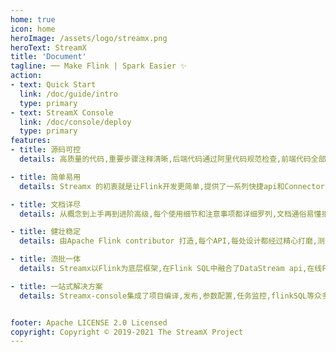 ```yaml
---
home: true
icon: home
heroImage: /assets/logo/streamx.png
heroText: StreamX
title: 'Document'
tagline: ── Make Flink | Spark Easier ✨
action:
- text: Quick Start
  link: /doc/guide/intro
  type: primary
- text: StreamX Console
  link: /doc/console/deploy
  type: primary  
features:
- title: 源码可控
  details: 高质量的代码,重要步骤注释清晰,后端代码通过阿里代码规范检查,前端代码全部经过eslint语法的严格检验,保证可读性和健壮性

- title: 简单易用
  details: Streamx 的初衷就是让Flink开发更简单,提供了一系列快捷api和Connector,开箱即用,抽象出运行时Context上下文,让开发者更方便快速的开发

- title: 文档详尽
  details: 从概念到上手再到进阶高级,每个使用细节和注意事项都详细罗列,文档通俗易懂拒绝复杂概念,并辅助大量代码示例,让开发者一目了然

- title: 健壮稳定
  details: 由Apache Flink contributor 打造,每个API,每处设计都经过精心打磨,测试用例齐全,经历线上项目验证,保证稳定可靠

- title: 流批一体
  details: Streamx以Flink为底层框架,在Flink SQL中融合了DataStream api,在线Flink SQL开发,独创的依赖管理,让流批一体落地更加简单

- title: 一站式解决方案
  details: Streamx-console集成了项目编译,发布,参数配置,任务监控,flinkSQL等众多功能于一身,是一个一站式综合数据平台


footer: Apache LICENSE 2.0 Licensed
copyright: Copyright © 2019-2021 The StreamX Project
---
```


